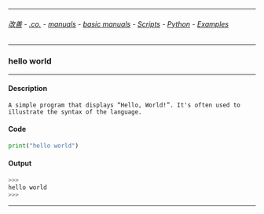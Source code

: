 
---

###### [改善](https://github.com/ttltrk/0C/blob/master/README.MD) - [.co.](https://github.com/ttltrk/PRG/blob/master/CODING.MD) - [manuals](https://github.com/ttltrk/PRG/blob/master/MAN.MD) - [basic manuals](https://github.com/ttltrk/PRG/blob/master/MANUALS.MD) - [Scripts](https://github.com/ttltrk/PRG/blob/master/PY/DOC/SC/SC.MD) - [Python](https://github.com/ttltrk/PRG/blob/master/PY/DOC/OPYM/OPYM.MD) - [Examples](https://github.com/ttltrk/PRG/blob/master/PY/DOC/OPYM/999_EXAMPLES/EXAM.MD)

---

### hello world

---

#### Description

```
A simple program that displays “Hello, World!”. It's often used to illustrate the syntax of the language.
```

#### Code

```python
print("hello world")
```

#### Output

```python
>>>
hello world
>>>
```

---

